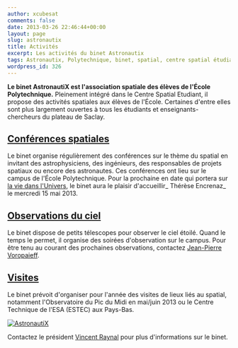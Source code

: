 ```yaml
---
author: xcubesat
comments: false
date: 2013-03-26 22:46:44+00:00
layout: page
slug: astronautix
title: Activités
excerpt: Les activités du binet Astronautix
tags: Astronautix, Polytechnique, binet, spatial, centre spatial étudiant, étudiant
wordpress_id: 326
---
```


**Le binet AstronautiX est l'association spatiale des élèves de l'École Polytechnique.** Pleinement intégré dans le Centre Spatial Etudiant, il propose des activités spatiales aux élèves de l'École. Certaines d'entre elles sont plus largement ouvertes à tous les étudiants et enseignants-chercheurs du plateau de Saclay.





## [Conférences spatiales](http://xspacecenter.wordpress.com/conferences/)




Le binet organise régulièrement des conférences sur le thème du spatial en invitant des astrophysiciens, des ingénieurs, des responsables de projets spatiaux ou encore des astronautes. Ces conférences ont lieu sur le campus de l'École Polytechnique. Pour la prochaine en date qui portera sur [la vie dans l'Univers](http://xspacecenter.wordpress.com/2013/03/26/sommes-nous-toujours-seuls-dans-lunivers/), le binet aura le plaisir d'accueillir_ Thérèse Encrenaz_ le mercredi 15 mai 2013.





## [Observations du ciel](http://xspacecenter.wordpress.com/2013/03/26/venez-observer-le-ciel/)




Le binet dispose de petits télescopes pour observer le ciel étoilé. Quand le temps le permet, il organise des soirées d'observation sur le campus. Pour être tenu au courant des prochaines observations, contactez [Jean-Pierre Voropaieff](mailto:jean-pierre.voropaieff@polytechnique.edu).





## [Visites](http://xspacecenter.wordpress.com/visites/)




Le binet prévoit d'organiser pour l'année des visites de lieux liés au spatial, notamment l'Observatoire du Pic du Midi en mai/juin 2013 ou le Centre Technique de l'ESA (ESTEC) aux Pays-Bas.




[![AstronautiX](http://xspacecenter.files.wordpress.com/2013/03/astronautix.png)](http://xspacecenter.files.wordpress.com/2013/03/astronautix.png)


Contactez le président [Vincent Raynal](mailto:vincent.raynal@polytechnique.edu) pour plus d'informations sur le binet.
